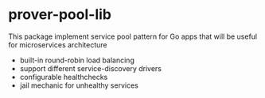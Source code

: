 
# prover-pool-lib

This package implement service pool pattern for Go apps that
will be useful for microservices architecture

 - built-in round-robin load balancing
 - support different service-discovery drivers
 - configurable healthchecks
 - jail mechanic for unhealthy services

